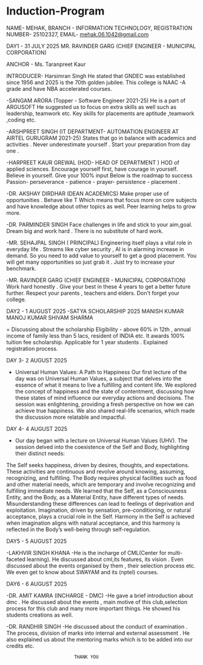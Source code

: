 # Induction-Program
NAME- MEHAK,
BRANCH - INFORMATION TECHNOLOGY,
REGISTRATION NUMBER- 25102327,
EMAIL- mehak.06.1042@gmail.com


DAY1 - 31 JULY 2025
 MR. RAVINDER GARG (CHIEF ENGINEER - MUNICIPAL CORPORATION)

ANCHOR - Ms. Taranpreet Kaur

INTRODUCER- Harsimran Singh
He stated that GNDEC was established since 1956 and 2025 is the 70th golden jubilee. This college is NAAC -A grade and have NBA accelerated courses.

   -SANGAM ARORA (Topper - Software Engineer 2021-25) 
He is a part of ARGUSOFT 
He suggested us to focus on extra skills as well such as leadership, teamwork etc.
Key skills for placements are aptitude  ,teamwork ,coding etc.

-ARSHPREET SINGH (IT DEPARTMENT- AUTOMATION ENGINEER AT AIRTEL GURUGRAM 2021-25)
 States that go in balance with academics and activities .
Never underestimate yourself .
Start your preparation from day one .

-HARPREET KAUR GREWAL (HOD- HEAD OF DEPARTMENT )
HOD of applied sciences.
Encourage yourself first, have courage in yourself.
Believe in yourself.
Give your 100% input
Below is the roadmap to success
Passion- perseverance - patience - prayer- persistence - placement .

-DR. AKSHAY DIRDHAR (DEAN ACADEMICS)
Make proper use of opportunities .
Behave like T 
Which means that focus more on core subjects and have knowledge about other topics as well.
Peer learning helps to grow more.

-DR. PARMINDER  SINGH 
Face challenges in life and stick to your aim,goal.
Dream big and work hard .
There is no substitute of hard work.

-MR. SEHAJPAL SINGH ( PRINCIPAL)
Engineering itself plays a vital role in everyday life .
Streams like cyber security , AI is in alarming increase in demand.
So you need to add value to yourself to get a good placement.
You will get many opportunities so just grab it .
Just try to increase your benchmark.

-MR. RAVINDER GARG (CHIEF ENGINEER - MUNICIPAL CORPORATION)
Work hard honestly .
Give your best in these 4 years to get a better future further.
Respect your parents , teachers and elders.
Don't forget your college.


DAY2 - 1 AUGUST 2025
 -SATYA SCHOLARSHIP 2025 
MANISH KUMAR
MANOJ KUMAR
SHIVAM SHARMA

 = Discussing about the scholarship
Eligibility - above 60% in 12th , annual income of family less than 5 lacs, resident of INDIA etc.
It awards 100% tuition fee  scholarship.
Applicable for 1 year students .
Explained registration process.


DAY 3- 2 AUGUST 2025
   - Universal Human Values: A Path to Happiness
     Our first lecture of the day was on Universal Human Values, a subject that delves into the essence of what it means to live a fulfilling and content life. We explored the concept of happiness and the state of contentment, discussing how these states of mind influence our everyday actions and decisions. The session was enlightening, providing a fresh perspective on how we can achieve true happiness. We also shared real-life scenarios, which made the discussion more relatable and impactful.

DAY 4- 4 AUGUST 2025
  - Our day began with a lecture on Universal Human Values (UHV). The session delved into the coexistence of the Self and Body, highlighting their distinct needs:

The Self seeks happiness, driven by desires, thoughts, and expectations. These activities are continuous and revolve around knowing, assuming, recognizing, and fulfilling.
The Body requires physical facilities such as food and other material needs, which are temporary and involve recognizing and fulfilling immediate needs.
We learned that the Self, as a Consciousness Entity, and the Body, as a Material Entity, have different types of needs. Misunderstanding these differences can lead to feelings of deprivation and exploitation. Imagination, driven by sensation, pre-conditioning, or natural acceptance, plays a crucial role in the Self. Harmony in the Self is achieved when imagination aligns with natural acceptance, and this harmony is reflected in the Body’s well-being through self-regulation.

DAY5 - 5 AUGUST 2025
				
-LAKHVIR SINGH KHANA
-He is the incharge of CML(Center for multi-faceted learning).
He discussed about cml,its features, its vision .
Even discussed about the events organised by them , their selection process etc.
We even get to know about SWAYAM and its (nptel) courses.

DAY6 - 6 AUGUST 2025

-DR. AMIT KAMRA (INCHARGE - DMC)
 -He gave a brief introduction about dmc .
He discussed about the events , main motive of this club,selection process for this club and many more important things.
He showed his students creations as well.

-DR. RANDHIR SINGH 
 -He discussed about the conduct of examination .
The process, division of marks into internal and external assessment .
He also explained us about the mentoring marks which is to be added into our credits etc.

                             THANK YOU
